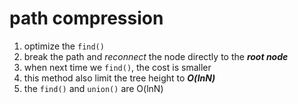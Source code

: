 # path compression

1. optimize the `find()`
2. break the path and *reconnect* the node directly to the ***root node***
3. when next time we `find()`, the cost is smaller
4. this method also limit the tree height to ***O(lnN)***
5. the `find()` and `union()` are O(lnN)